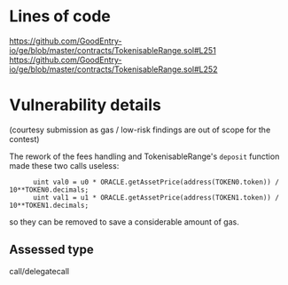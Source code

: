 # Lines of code

https://github.com/GoodEntry-io/ge/blob/master/contracts/TokenisableRange.sol#L251
https://github.com/GoodEntry-io/ge/blob/master/contracts/TokenisableRange.sol#L252


# Vulnerability details

(courtesy submission as gas / low-risk findings are out of scope for the contest)

The rework of the fees handling and TokenisableRange's `deposit` function made these two calls useless:
```Solidity
      uint val0 = u0 * ORACLE.getAssetPrice(address(TOKEN0.token)) / 10**TOKEN0.decimals;
      uint val1 = u1 * ORACLE.getAssetPrice(address(TOKEN1.token)) / 10**TOKEN1.decimals;
```
so they can be removed to save a considerable amount of gas.


## Assessed type

call/delegatecall